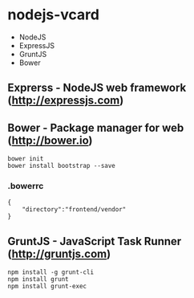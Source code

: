 nodejs-vcard
====

- NodeJS
- ExpressJS
- GruntJS
- Bower

## Exprerss - NodeJS web framework (http://expressjs.com)


## Bower - Package manager for web (http://bower.io)

```
bower init
bower install bootstrap --save
```

### .bowerrc

```
{
	"directory":"frontend/vendor"
}
```

## GruntJS - JavaScript Task Runner (http://gruntjs.com)
```
npm install -g grunt-cli
npm install grunt
npm install grunt-exec
```
